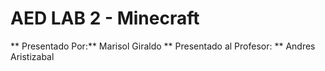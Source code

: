 # AED LAB 2 - Minecraft
** Presentado Por:** Marisol Giraldo
** Presentado al Profesor: ** Andres Aristizabal
